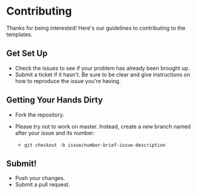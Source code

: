 # Contributing

Thanks for being interested! Here's our guidelines to contributing to the templates.

## Get Set Up
- Check the issues to see if your problem has already been brought up.
- Submit a ticket if it hasn't. Be sure to be clear and give instructions on how to reproduce the issue you're having.

## Getting Your Hands Dirty
- Fork the repository.
- Please try not to work on master. Instead, create a new branch named after your issue and its number:

    - `git checkout -b issue/number-brief-issue-description`

## Submit!
- Push your changes.
- Submit a pull request.